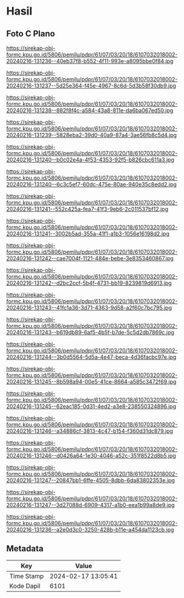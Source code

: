 # Hasil

## Foto C Plano

https://sirekap-obj-formc.kpu.go.id/5806/pemilu/pdpr/61/07/03/20/18/6107032018002-20240216-131236--40eb37f8-b552-4f11-993e-a8095bbe0f84.jpg

https://sirekap-obj-formc.kpu.go.id/5806/pemilu/pdpr/61/07/03/20/18/6107032018002-20240216-131237--5d25e364-f45e-4967-8c6d-5d3b58f30db9.jpg

https://sirekap-obj-formc.kpu.go.id/5806/pemilu/pdpr/61/07/03/20/18/6107032018002-20240216-131238--882f8f4c-a584-43a8-811e-da6ba067ed50.jpg

https://sirekap-obj-formc.kpu.go.id/5806/pemilu/pdpr/61/07/03/20/18/6107032018002-20240216-131239--5828eba2-39d0-40a9-87a4-3ae56fb8c5d4.jpg

https://sirekap-obj-formc.kpu.go.id/5806/pemilu/pdpr/61/07/03/20/18/6107032018002-20240216-131240--b0c02e4a-4f53-4353-92f5-b826cbc611a3.jpg

https://sirekap-obj-formc.kpu.go.id/5806/pemilu/pdpr/61/07/03/20/18/6107032018002-20240216-131240--6c3c5ef7-60dc-475e-80ae-940e35c8edd2.jpg

https://sirekap-obj-formc.kpu.go.id/5806/pemilu/pdpr/61/07/03/20/18/6107032018002-20240216-131241--552c425a-fea7-41f3-9eb6-2c011537bf12.jpg

https://sirekap-obj-formc.kpu.go.id/5806/pemilu/pdpr/61/07/03/20/18/6107032018002-20240216-131241--3002b5ad-355a-41f1-a1b3-1056e16198d2.jpg

https://sirekap-obj-formc.kpu.go.id/5806/pemilu/pdpr/61/07/03/20/18/6107032018002-20240216-131242--cae7004f-1121-484e-bebe-3e8353460867.jpg

https://sirekap-obj-formc.kpu.go.id/5806/pemilu/pdpr/61/07/03/20/18/6107032018002-20240216-131242--d2bc2ccf-5b4f-4731-bb19-8239819d6913.jpg

https://sirekap-obj-formc.kpu.go.id/5806/pemilu/pdpr/61/07/03/20/18/6107032018002-20240216-131243--41fc1a36-3d71-4363-9d58-a2f60c7bc795.jpg

https://sirekap-obj-formc.kpu.go.id/5806/pemilu/pdpr/61/07/03/20/18/6107032018002-20240216-131243--b619db89-6af5-4b5f-b7de-5c5d2db7869c.jpg

https://sirekap-obj-formc.kpu.go.id/5806/pemilu/pdpr/61/07/03/20/18/6107032018002-20240216-131244--3b0d5564-5d5a-4e47-beca-4d36facbc97e.jpg

https://sirekap-obj-formc.kpu.go.id/5806/pemilu/pdpr/61/07/03/20/18/6107032018002-20240216-131245--8b598a94-00e5-41ce-8664-a585c3472f69.jpg

https://sirekap-obj-formc.kpu.go.id/5806/pemilu/pdpr/61/07/03/20/18/6107032018002-20240216-131245--62eac185-0d31-4ed2-a3e8-238550324896.jpg

https://sirekap-obj-formc.kpu.go.id/5806/pemilu/pdpr/61/07/03/20/18/6107032018002-20240216-131246--a34886cf-3813-4c47-b154-f360d31dc879.jpg

https://sirekap-obj-formc.kpu.go.id/5806/pemilu/pdpr/61/07/03/20/18/6107032018002-20240216-131246--d0426a64-1e30-4046-a52c-351f8522d8b5.jpg

https://sirekap-obj-formc.kpu.go.id/5806/pemilu/pdpr/61/07/03/20/18/6107032018002-20240216-131247--20847bb1-6ffe-4505-8dbb-6da83802353e.jpg

https://sirekap-obj-formc.kpu.go.id/5806/pemilu/pdpr/61/07/03/20/18/6107032018002-20240216-131247--3d27088d-6909-4317-a1b0-eea1b99a8de9.jpg

https://sirekap-obj-formc.kpu.go.id/5806/pemilu/pdpr/61/07/03/20/18/6107032018002-20240216-131236--a2e0d3c0-3250-428b-b11e-a454da1123cb.jpg


## Metadata

| Key        | Value               |
| ---------- | ------------------- |
| Time Stamp | 2024-02-17 13:05:41 |
| Kode Dapil | 6101                |



